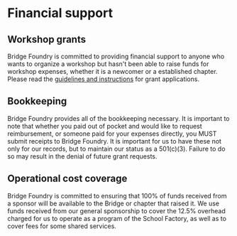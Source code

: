 # Financial support

## Workshop grants
Bridge Foundry is committed to providing financial support to anyone who wants to organize a workshop but hasn't been able to raise funds for workshop expenses, whether it is a newcomer or a established chapter. Please read the [guidelines and instructions](workshop-grant-applications.md) for grant applications.

## Bookkeeping
Bridge Foundry provides all of the bookkeeping necessary. It is important to note that whether you paid out of pocket and would like to request reimbursement, or someone paid for your expenses directly, you MUST submit receipts to Bridge Foundry. It is important for us to have these not only for our records, but to maintain our status as a 501(c)(3). Failure to do so may result in the denial of future grant requests.

## Operational cost coverage
Bridge Foundry is committed to ensuring that 100% of funds received from a sponsor will be available to the Bridge or chapter that raised it. We use funds received from our general sponsorship to cover the 12.5% overhead charged for us to operate as a program of the School Factory, as well as to cover fees for some shared services.
